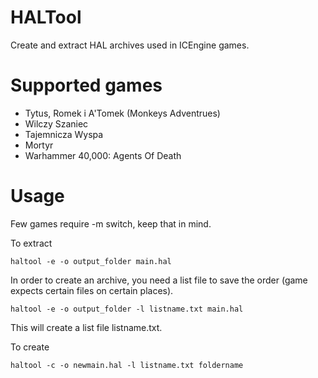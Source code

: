 # HALTool
Create and extract HAL archives used in ICEngine games.

# Supported games
- Tytus, Romek i A'Tomek (Monkeys Adventrues)
- Wilczy Szaniec
- Tajemnicza Wyspa
- Mortyr
- Warhammer 40,000: Agents Of Death

# Usage

Few games require -m switch, keep that in mind.

To extract

`haltool -e -o output_folder main.hal`

In order to create an archive, you need a list file to save the order (game expects certain files on certain places).

`haltool -e -o output_folder -l listname.txt main.hal`

This will create a list file listname.txt.

To create

`haltool -c -o newmain.hal -l listname.txt foldername`
